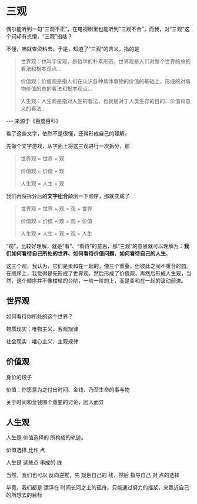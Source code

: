 # 三观

偶尔能听到一句“三观不正”，在电视剧里也能听到“三观不合”，而我，对“三观”这个词却有点懵，“三观”指啥？

不懂，咱就查资料去，于是，知道了“三观”的含义，指的是
> 世界观：也叫宇宙观，是哲学的朴素形态。世界观是人们对整个世界的总的看法和根本观点...
> 
> 价值观：价值观是指人们在认识各种具体事物的价值的基础上，形成的对事物价值的总的看法和根本观点...
> 
> 人生观：人生观是指对人生的看法，也就是对于人类生存的目的、价值和意义的看法...
<p class="citing-sources">
--- 来源于《百度百科》
</p>

看了这些文字，依然不是很懂，还得形成自己的理解。

先做个文字游戏，从字面上将这三观进行一次拆分，那
> 世界观 = 世界 + 观
> 
> 价值观 = 价值 + 观
> 
> 人生观 = 人生 + 观

我们再将拆分后的**文字组合**颠倒一下顺序，那就变成了
> 世界观 = 世界 + 观 = 观 + 世界
>
> 价值观 = 价值 + 观 = 观 + 价值
>
> 人生观 = 人生 + 观 = 观 + 人生

“观”，比较好理解，就是“看”、“看待”的意思，那“三观”的意思就可以理解为：**我们如何看待自己所处的世界、如何看待价值问题、如何看待自己的人生**。

这三个观，我认为，它们是柔和在一起的，像三个重叠，但彼此之间不重合的圆。在顺序上，我觉得是先形成了世界观，然后形成了价值观，再然后形成人生观，当然，这个顺序并不像楼梯的台阶，一阶一阶的上，而是柔和在一起的滚动前进。

## 世界观
如何看待你所处的这个世界？

物质现实：唯物主义、客观规律

社会现实：唯心主义、主观规律


## 价值观

身价的段子

价值：你愿意为之付出时间、金钱、乃至生命的事与物

关于时间和金钱哪个重要的讨论，因人而异

## 人生观

人生是 价值选择的 所构成的轨迹。

价值选择 比作 点

人生是 这些点 串成的 线

当然，我们也可以 反向逆推，先 规划自己的 线，然后 指导自己 对 点的选择

毕竟，我们都是 漂浮在 时间长河之上的孤舟，只能通过努力的揺浆，来靠近自己的所想去的目标